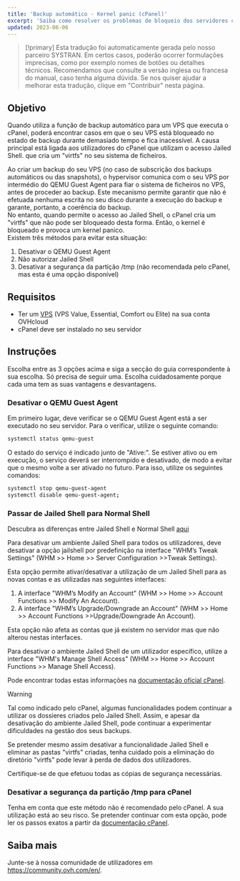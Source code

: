 ```yaml
---
title: 'Backup automático - Kernel panic (cPanel)'
excerpt: 'Saiba como resolver os problemas de bloqueio dos servidores cPanel durante o backup automático OVHcloud'
updated: 2023-06-06
---
```


> [!primary]
> Esta tradução foi automaticamente gerada pelo nosso parceiro SYSTRAN. Em certos casos, poderão ocorrer formulações imprecisas, como por exemplo nomes de botões ou detalhes técnicos. Recomendamos que consulte a versão inglesa ou francesa do manual, caso tenha alguma dúvida. Se nos quiser ajudar a melhorar esta tradução, clique em "Contribuir" nesta página.
>


## Objetivo

Quando utiliza a função de backup automático para um VPS que executa o cPanel, poderá encontrar casos em que o seu VPS está bloqueado no estado de backup durante demasiado tempo e fica inacessível. A causa principal está ligada aos utilizadores do cPanel que utilizam o acesso Jailed Shell. que cria um "virtfs" no seu sistema de ficheiros. 

Ao criar um backup do seu VPS (no caso de subscrição dos backups automáticos ou das snapshots), o hypervisor comunica com o seu VPS por intermédio do QEMU Guest Agent para fiar o sistema de ficheiros no VPS, antes de proceder ao backup. Este mecanismo permite garantir que não é efetuada nenhuma escrita no seu disco durante a execução do backup e garante, portanto, a coerência do backup.
<br>No entanto, quando permite o acesso ao Jailed Shell, o cPanel cria um "virtfs" que não pode ser bloqueado desta forma. Então, o kernel é bloqueado e provoca um kernel panico.
<br>Existem três métodos para evitar esta situação:

1. Desativar o QEMU Guest Agent
2. Não autorizar Jailed Shell
3. Desativar a segurança da partição /tmp (não recomendada pelo cPanel, mas esta é uma opção disponível)

## Requisitos

- Ter um [VPS](https://www.ovhcloud.com/pt/vps/) (VPS Value, Essential, Comfort ou Elite) na sua conta OVHcloud
- cPanel deve ser instalado no seu servidor

## Instruções

Escolha entre as 3 opções acima e siga a secção do guia correspondente à sua escolha. Só precisa de seguir uma.
Escolha cuidadosamente porque cada uma tem as suas vantagens e desvantagens.

### Desativar o QEMU Guest Agent

Em primeiro lugar, deve verificar se o QEMU Guest Agent está a ser executado no seu servidor. Para o verificar, utilize o seguinte comando:

```bash
systemctl status qemu-guest
```

O estado do serviço é indicado junto de "Ative:". Se estiver ativo ou em execução, o serviço deverá ser interrompido e desativado, de modo a evitar que o mesmo volte a ser ativado no futuro. Para isso, utilize os seguintes comandos:

```bash
systemctl stop qemu-guest-agent
systemctl disable qemu-guest-agent;
```

### Passar de Jailed Shell para Normal Shell

Descubra as diferenças entre Jailed Shell e Normal Shell [aqui](https://support.cpanel.net/hc/en-us/articles/360051992634-Differences-Between-Normal-and-Jailed-Shell)

Para desativar um ambiente Jailed Shell para todos os utilizadores, deve desativar a opção jailshell por predefinição na interface "WHM’s Tweak Settings" (WHM >> Home >> Server Configuration >>Tweak Settings).

Esta opção permite ativar/desativar a utilização de um Jailed Shell para as novas contas e as utilizadas nas seguintes interfaces:

1. A interface "WHM’s Modify an Account" (WHM >> Home >> Account Functions >> Modify An Account).
2. A interface "WHM’s Upgrade/Downgrade an Account" (WHM >> Home >> Account Functions >>Upgrade/Downgrade An Account).

Esta opção não afeta as contas que já existem no servidor mas que não alterou nestas interfaces.

Para desativar o ambiente Jailed Shell de um utilizador específico, utilize a interface "WHM's Manage Shell Access" (WHM >> Home >> Account Functions >> Manage Shell Access).

Pode encontrar todas estas informações na [documentação oficial cPanel](https://docs.cpanel.net/knowledge-base/accounts/virtfs-jailed-shell/#disable-or-remove-a-jailed-shell-environment).

> [!warning]
>
> Tal como indicado pelo cPanel, algumas funcionalidades podem continuar a utilizar os dossieres criados pelo Jailed Shell. Assim, e apesar da desativação do ambiente Jailed Shell, pode continuar a experimentar dificuldades na gestão dos seus backups.
>
> Se pretender mesmo assim desativar a funcionalidade Jailed Shell e eliminar as pastas "virtfs" criadas, tenha cuidado pois a eliminação do diretório "virtfs" pode levar à perda de dados dos utilizadores.
>
> Certifique-se de que efetuou todas as cópias de segurança necessárias.

### Desativar a segurança da partição /tmp para cPanel

Tenha em conta que este método não é recomendado pelo cPanel. A sua utilização está ao seu risco. Se pretender continuar com esta opção, pode ler os passos exatos a partir da [documentação cPanel](https://docs.cpanel.net/knowledge-base/security/tips-to-make-your-server-more-secure/#harden-your-tmp-partition).

## Saiba mais

Junte-se à nossa comunidade de utilizadores em <https://community.ovh.com/en/>.
